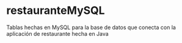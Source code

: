 # restauranteMySQL
Tablas hechas en MySQL para la base de datos que conecta con la aplicación de restaurante hecha en Java
